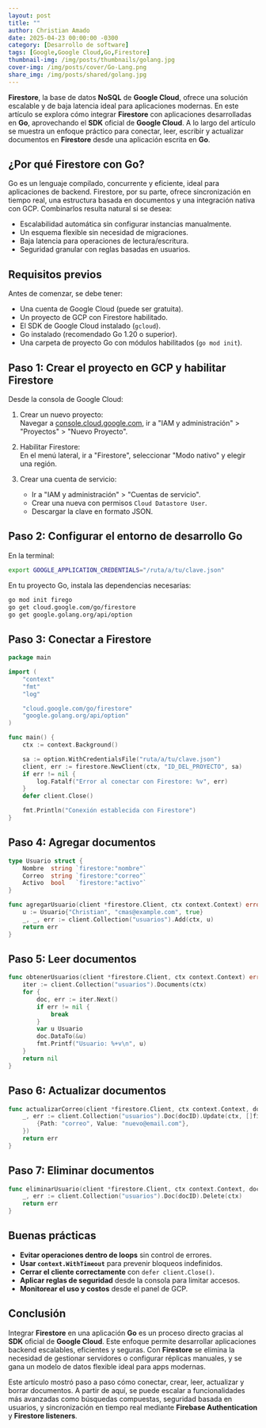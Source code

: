 ```yaml
---
layout: post
title: ""
author: Christian Amado
date: 2025-04-23 00:00:00 -0300
category: [Desarrollo de software]
tags: [Google,Google Cloud,Go,Firestore]
thumbnail-img: /img/posts/thumbnails/golang.jpg
cover-img: /img/posts/cover/Go-Lang.png
share_img: /img/posts/shared/golang.jpg
---
```


**Firestore**, la base de datos **NoSQL** de **Google Cloud**, ofrece una solución escalable y de baja latencia ideal para aplicaciones modernas. En este artículo se explora cómo integrar **Firestore** con aplicaciones desarrolladas en **Go**, aprovechando el **SDK** oficial de **Google Cloud**. A lo largo del artículo se muestra un enfoque práctico para conectar, leer, escribir y actualizar documentos en **Firestore** desde una aplicación escrita en **Go**.

<!--more-->

## ¿Por qué Firestore con Go?

Go es un lenguaje compilado, concurrente y eficiente, ideal para aplicaciones de backend. Firestore, por su parte, ofrece sincronización en tiempo real, una estructura basada en documentos y una integración nativa con GCP. Combinarlos resulta natural si se desea:

- Escalabilidad automática sin configurar instancias manualmente.
- Un esquema flexible sin necesidad de migraciones.
- Baja latencia para operaciones de lectura/escritura.
- Seguridad granular con reglas basadas en usuarios.

## Requisitos previos

Antes de comenzar, se debe tener:

- Una cuenta de Google Cloud (puede ser gratuita).
- Un proyecto de GCP con Firestore habilitado.
- El SDK de Google Cloud instalado (`gcloud`).
- Go instalado (recomendado Go 1.20 o superior).
- Una carpeta de proyecto Go con módulos habilitados (`go mod init`).

## Paso 1: Crear el proyecto en GCP y habilitar Firestore

Desde la consola de Google Cloud:

1. Crear un nuevo proyecto:  
   Navegar a [console.cloud.google.com](https://console.cloud.google.com), ir a "IAM y administración" > "Proyectos" > "Nuevo Proyecto".

2. Habilitar Firestore:  
   En el menú lateral, ir a "Firestore", seleccionar "Modo nativo" y elegir una región.

3. Crear una cuenta de servicio:
   - Ir a "IAM y administración" > "Cuentas de servicio".
   - Crear una nueva con permisos `Cloud Datastore User`.
   - Descargar la clave en formato JSON.

## Paso 2: Configurar el entorno de desarrollo Go

En la terminal:

```bash
export GOOGLE_APPLICATION_CREDENTIALS="/ruta/a/tu/clave.json"
```

En tu proyecto Go, instala las dependencias necesarias:

```bash
go mod init firego
go get cloud.google.com/go/firestore
go get google.golang.org/api/option
```

## Paso 3: Conectar a Firestore

```go
package main

import (
	"context"
	"fmt"
	"log"

	"cloud.google.com/go/firestore"
	"google.golang.org/api/option"
)

func main() {
	ctx := context.Background()

	sa := option.WithCredentialsFile("ruta/a/tu/clave.json")
	client, err := firestore.NewClient(ctx, "ID_DEL_PROYECTO", sa)
	if err != nil {
		log.Fatalf("Error al conectar con Firestore: %v", err)
	}
	defer client.Close()

	fmt.Println("Conexión establecida con Firestore")
}
```

## Paso 4: Agregar documentos

```go
type Usuario struct {
	Nombre  string `firestore:"nombre"`
	Correo  string `firestore:"correo"`
	Activo  bool   `firestore:"activo"`
}

func agregarUsuario(client *firestore.Client, ctx context.Context) error {
	u := Usuario{"Christian", "cmas@example.com", true}
	_, _, err := client.Collection("usuarios").Add(ctx, u)
	return err
}
```

## Paso 5: Leer documentos

```go
func obtenerUsuarios(client *firestore.Client, ctx context.Context) error {
	iter := client.Collection("usuarios").Documents(ctx)
	for {
		doc, err := iter.Next()
		if err != nil {
			break
		}
		var u Usuario
		doc.DataTo(&u)
		fmt.Printf("Usuario: %+v\n", u)
	}
	return nil
}
```

## Paso 6: Actualizar documentos

```go
func actualizarCorreo(client *firestore.Client, ctx context.Context, docID string) error {
	_, err := client.Collection("usuarios").Doc(docID).Update(ctx, []firestore.Update{
		{Path: "correo", Value: "nuevo@email.com"},
	})
	return err
}
```

## Paso 7: Eliminar documentos

```go
func eliminarUsuario(client *firestore.Client, ctx context.Context, docID string) error {
	_, err := client.Collection("usuarios").Doc(docID).Delete(ctx)
	return err
}
```

## Buenas prácticas

- **Evitar operaciones dentro de loops** sin control de errores.
- **Usar `context.WithTimeout`** para prevenir bloqueos indefinidos.
- **Cerrar el cliente correctamente** con `defer client.Close()`.
- **Aplicar reglas de seguridad** desde la consola para limitar accesos.
- **Monitorear el uso y costos** desde el panel de GCP.

## Conclusión

Integrar **Firestore** en una aplicación **Go** es un proceso directo gracias al **SDK** oficial de **Google Cloud**. Este enfoque permite desarrollar aplicaciones backend escalables, eficientes y seguras. Con **Firestore** se elimina la necesidad de gestionar servidores o configurar réplicas manuales, y se gana un modelo de datos flexible ideal para apps modernas.

Este artículo mostró paso a paso cómo conectar, crear, leer, actualizar y borrar documentos. A partir de aquí, se puede escalar a funcionalidades más avanzadas como búsquedas compuestas, seguridad basada en usuarios, y sincronización en tiempo real mediante **Firebase Authentication** y **Firestore listeners**.
